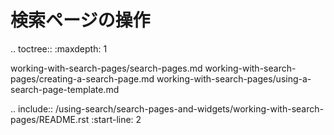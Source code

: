 検索ページの操作
=========================

.. toctree:: :maxdepth: 1

   working-with-search-pages/search-pages.md
   working-with-search-pages/creating-a-search-page.md
   working-with-search-pages/using-a-search-page-template.md

.. include:: /using-search/search-pages-and-widgets/working-with-search-pages/README.rst :start-line: 2
